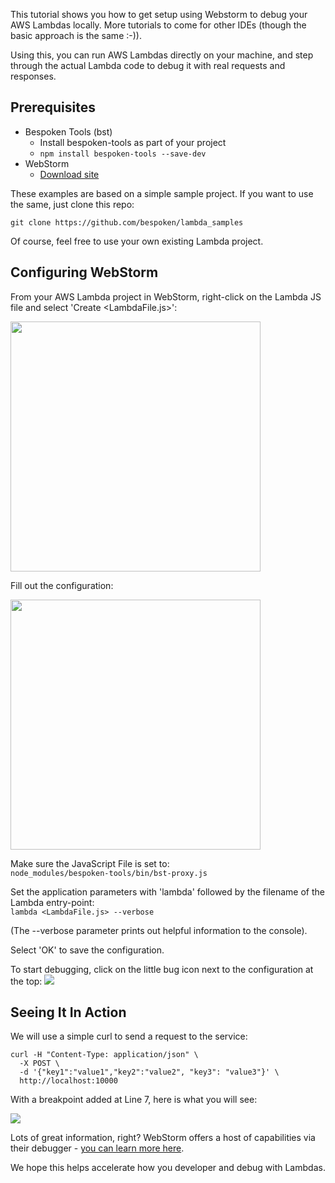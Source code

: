 
This tutorial shows you how to get setup using Webstorm to debug your AWS Lambdas locally. More tutorials to come for other IDEs (though the basic approach is the same :-)).

Using this, you can run AWS Lambdas directly on your machine, and step through the actual Lambda code to debug it with real requests and responses.

## Prerequisites
* Bespoken Tools (bst)
  * Install bespoken-tools as part of your project
  * `npm install bespoken-tools --save-dev`
* WebStorm
  * [Download site](https://www.jetbrains.com/webstorm/)

These examples are based on a simple sample project. If  you want to use the same, just clone this repo:
```
git clone https://github.com/bespoken/lambda_samples
```

Of course, feel free to use your own existing Lambda project.

## Configuring WebStorm
From your AWS Lambda project in WebStorm, right-click on the Lambda JS file and select 'Create &lt;LambdaFile.js&gt;':

<img src='../../assets/images/lambda-webstorm-configure.png'  height='400'/>

Fill out the configuration:

<img src='../../assets/images/lambda-webstorm-configuration.png'  height='400'/>

Make sure the JavaScript File is set to:  
`node_modules/bespoken-tools/bin/bst-proxy.js`

Set the application parameters with 'lambda' followed by the filename of the Lambda entry-point:  
`lambda <LambdaFile.js> --verbose`

(The --verbose parameter prints out helpful information to the console).

Select 'OK' to save the configuration.

To start debugging, click on the little bug icon next to the configuration at the top:
<img src='../../assets/images/lambda-webstorm-debug.png' />

## Seeing It In Action
We will use a simple curl to send a request to the service:
```
curl -H "Content-Type: application/json" \
  -X POST \
  -d '{"key1":"value1","key2":"value2", "key3": "value3"}' \
  http://localhost:10000
```

With a breakpoint added at Line 7, here is what you will see:

<img src='../../assets/images/lambda-webstorm-inspecting.png' />

Lots of great information, right? WebStorm offers a host of capabilities via their debugger - [you can learn more here](https://www.jetbrains.com/help/webstorm/2016.2/running-and-debugging-node-js.html).

We hope this helps accelerate how you developer and debug with Lambdas.
